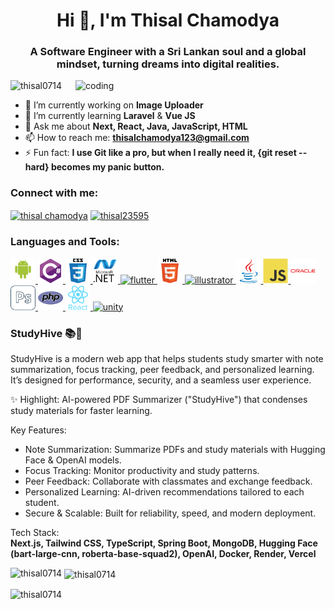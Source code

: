 <h1 align="center">Hi 👋, I'm Thisal Chamodya</h1>
<h3 align="center">A <strong>Software Engineer</strong> with a Sri Lankan soul and a global mindset, turning dreams into digital realities.</h3>
<img align="right" alt="coding" width="400" src="https://camo.githubusercontent.com/2366b34bb903c09617990fb5fff4622f3e941349e846ddb7e73df872a9d21233/68747470733a2f2f63646e2e6472696262626c652e636f6d2f75736572732f3733303730332f73637265656e73686f74732f363538313234332f6176656e746f2e676966">

<p align="left"> <img src="https://komarev.com/ghpvc/?username=thisal0714&label=Profile%20views&color=0e75b6&style=flat" alt="thisal0714" /> </p>

- 🔭 I’m currently working on **Image Uploader**
- 🌱 I’m currently learning **Laravel** & **Vue JS**
- 💬 Ask me about **Next, React, Java, JavaScript, HTML**
- 📫 How to reach me: **thisalchamodya123@gmail.com**
- ⚡ Fun fact: **I use Git like a pro, but when I really need it, {git reset --hard} becomes my panic button.**

<h3 align="left">Connect with me:</h3>
<p align="left">
<a href="https://fb.com/thisal chamodya" target="blank"><img align="center" src="https://raw.githubusercontent.com/rahuldkjain/github-profile-readme-generator/master/src/images/icons/Social/facebook.svg" alt="thisal chamodya" height="30" width="40" /></a>
<a href="https://instagram.com/thisal23595" target="blank"><img align="center" src="https://raw.githubusercontent.com/rahuldkjain/github-profile-readme-generator/master/src/images/icons/Social/instagram.svg" alt="thisal23595" height="30" width="40" /></a>
</p>

<h3 align="left">Languages and Tools:</h3>
<p align="left"> 
  <a href="https://developer.android.com" target="_blank" rel="noreferrer"> <img src="https://raw.githubusercontent.com/devicons/devicon/master/icons/android/android-original-wordmark.svg" alt="android" width="40" height="40"/> </a>
  <a href="https://www.w3schools.com/cs/" target="_blank" rel="noreferrer"> <img src="https://raw.githubusercontent.com/devicons/devicon/master/icons/csharp/csharp-original.svg" alt="csharp" width="40" height="40"/> </a>
  <a href="https://www.w3schools.com/css/" target="_blank" rel="noreferrer"> <img src="https://raw.githubusercontent.com/devicons/devicon/master/icons/css3/css3-original-wordmark.svg" alt="css3" width="40" height="40"/> </a>
  <a href="https://dotnet.microsoft.com/" target="_blank" rel="noreferrer"> <img src="https://raw.githubusercontent.com/devicons/devicon/master/icons/dot-net/dot-net-original-wordmark.svg" alt="dotnet" width="40" height="40"/> </a>
  <a href="https://flutter.dev" target="_blank" rel="noreferrer"> <img src="https://www.vectorlogo.zone/logos/flutterio/flutterio-icon.svg" alt="flutter" width="40" height="40"/> </a>
  <a href="https://www.w3.org/html/" target="_blank" rel="noreferrer"> <img src="https://raw.githubusercontent.com/devicons/devicon/master/icons/html5/html5-original-wordmark.svg" alt="html5" width="40" height="40"/> </a>
  <a href="https://www.adobe.com/in/products/illustrator.html" target="_blank" rel="noreferrer"> <img src="https://www.vectorlogo.zone/logos/adobe_illustrator/adobe_illustrator-icon.svg" alt="illustrator" width="40" height="40"/> </a>
  <a href="https://www.java.com" target="_blank" rel="noreferrer"> <img src="https://raw.githubusercontent.com/devicons/devicon/master/icons/java/java-original.svg" alt="java" width="40" height="40"/> </a>
  <a href="https://developer.mozilla.org/en-US/docs/Web/JavaScript" target="_blank" rel="noreferrer"> <img src="https://raw.githubusercontent.com/devicons/devicon/master/icons/javascript/javascript-original.svg" alt="javascript" width="40" height="40"/> </a>
  <a href="https://www.oracle.com/" target="_blank" rel="noreferrer"> <img src="https://raw.githubusercontent.com/devicons/devicon/master/icons/oracle/oracle-original.svg" alt="oracle" width="40" height="40"/> </a>
  <a href="https://www.photoshop.com/en" target="_blank" rel="noreferrer"> <img src="https://raw.githubusercontent.com/devicons/devicon/master/icons/photoshop/photoshop-line.svg" alt="photoshop" width="40" height="40"/> </a>
  <a href="https://www.php.net" target="_blank" rel="noreferrer"> <img src="https://raw.githubusercontent.com/devicons/devicon/master/icons/php/php-original.svg" alt="php" width="40" height="40"/> </a>
  <a href="https://reactjs.org/" target="_blank" rel="noreferrer"> <img src="https://raw.githubusercontent.com/devicons/devicon/master/icons/react/react-original-wordmark.svg" alt="react" width="40" height="40"/> </a>
  <a href="https://unity.com/" target="_blank" rel="noreferrer"> <img src="https://www.vectorlogo.zone/logos/unity3d/unity3d-icon.svg" alt="unity" width="40" height="40"/> </a> 
</p>

<h3 align="left">StudyHive 📚🐝</h3>  
StudyHive is a modern web app that helps students study smarter with note summarization, focus tracking, peer feedback, and personalized learning. It’s designed for performance, security, and a seamless user experience.  
<p></p>
✨ Highlight: AI-powered PDF Summarizer ("StudyHive") that condenses study materials for faster learning.  

Key Features:  
+ Note Summarization: Summarize PDFs and study materials with Hugging Face & OpenAI models.  
+ Focus Tracking: Monitor productivity and study patterns.  
+ Peer Feedback: Collaborate with classmates and exchange feedback.  
+ Personalized Learning: AI-driven recommendations tailored to each student.  
+ Secure & Scalable: Built for reliability, speed, and modern deployment.  

Tech Stack:  
**Next.js, Tailwind CSS, TypeScript, Spring Boot, MongoDB, Hugging Face (bart-large-cnn, roberta-base-squad2), OpenAI, Docker, Render, Vercel** 

<p><img align="left" src="https://github-readme-stats.vercel.app/api/top-langs?username=thisal0714&show_icons=true&locale=en&layout=compact" alt="thisal0714" /></p>

<p>&nbsp;<img align="center" src="https://github-readme-stats.vercel.app/api?username=thisal0714&show_icons=true&locale=en" alt="thisal0714" /></p>

<p><img align="center" src="https://github-readme-streak-stats.herokuapp.com/?user=thisal0714&" alt="thisal0714" /></p>
